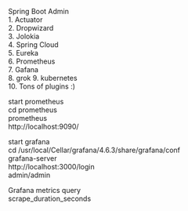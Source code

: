 Spring Boot Admin        
        1. Actuator    
        2. Dropwizard          
        3. Jolokia          
        4. Spring Cloud        
        5. Eureka          
        6. Prometheus          
        7. Gafana  
        8. grok
        9. kubernetes    
        10. Tons of plugins :)         
  
start prometheus          
    cd prometheus          
    prometheus          
    http://localhost:9090/          
  
start grafana          
    cd /usr/local/Cellar/grafana/4.6.3/share/grafana/conf          
    grafana-server          
    http://localhost:3000/login          
    admin/admin  
  
Grafana metrics query  
    scrape_duration_seconds